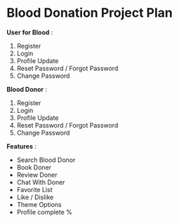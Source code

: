 Blood Donation Project Plan 
============================
__User for Blood__ :   
 1. Register   
 2. Login   
 3. Profile Update  
 4. Reset Password / Forgot Password   
 5. Change Password 

__Blood Donor__ :    
 1. Register  
 2. Login    
 3. Profile Update  
 4. Reset Password / Forgot Password    
 5. Change Password 

__Features__ :  
 - Search Blood Donor    
 - Book Doner    
 - Review Doner    
 - Chat With Doner  
 - Favorite List   
 - Like / Dislike   
 - Theme Options     
 - Profile complete %  
